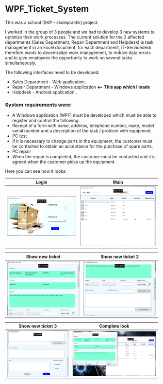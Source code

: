 # WPF_Ticket_System

This was a school (SKP - skolepraktik) project.

I worked in the group of 3 people and we had to develop 3 new systems to optimize their work processes. The current solution for the 3 affected departments (Sales Department, Repair Department and Helpdesk) is task management in an Excel document, for each department, IT-Servicedesk therefore wants to decentralize work management, to reduce data errors and to give employees the opportunity to work on several tasks simultaneously. </br>

The following interfaces need to be developed:
* Sales Department - Web application,
* Repair Department - Windows application <b><-- This app which I made</b>
* Helpdesk - Android application .</br>

### System requirements were: </br>

* A Windows application (WPF) must be developed which must be able to register and control the following:
* Receipt of a form with name, address, telephone number, make, model serial number and a description of the task / problem with equipment.
* PC test
* If it is necessary to change parts in the equipment, the customer must be contacted to obtain an acceptance for the purchase of spare parts.
* PC repair
* When the repair is completed, the customer must be contacted and it is agreed when the customer picks up the equipment.


Here you can see how it looks:

Login             |  Main
:-------------------------:|:-------------------------:
![](https://github.com/DainisM/Screenshots/blob/master/WPF_System/screenshot1.jpg)  |  ![](https://github.com/DainisM/Screenshots/blob/master/WPF_System/screenshot3.jpg)

Show new ticket             |  Show new ticket 2
:-------------------------:|:-------------------------:
![](https://github.com/DainisM/Screenshots/blob/master/WPF_System/screenshot4.jpg)  |  ![](https://github.com/DainisM/Screenshots/blob/master/WPF_System/screenshot5.jpg)

Show new ticket 3           |  Complete look
:-------------------------:|:-------------------------:
![](https://github.com/DainisM/Screenshots/blob/master/WPF_System/screenshot6.jpg)  |  ![](https://github.com/DainisM/Screenshots/blob/master/WPF_System/screenshot16.jpg)
